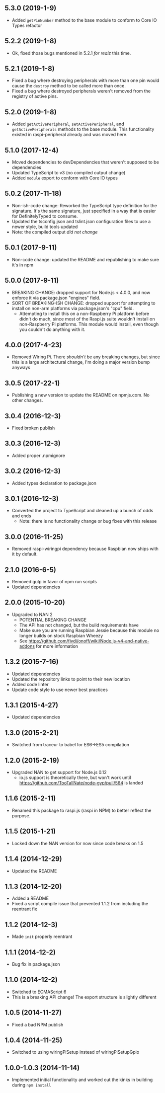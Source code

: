 ## 5.3.0 (2019-1-9)

- Added `getPinNumber` method to the base module to conform to Core IO Types refactor

## 5.2.2 (2019-1-8)

- Ok, fixed those bugs mentioned in 5.2.1 _for realz_ this time.

## 5.2.1 (2019-1-8)

- Fixed a bug where destroying peripherals with more than one pin would cause the `destroy` method to be called more than once.
- Fixed a bug where destroyed peripherals weren't removed from the registry of active pins.

## 5.2.0 (2019-1-8)

- Added `getActivePeripheral`, `setActivePeripheral`, and `getActivePeripherals` methods to the base module. This functionality existed in raspi-peripheral already and was moved here.

## 5.1.0 (2017-12-4)

- Moved dependencies to devDependencies that weren't supposed to be dependencies
- Updated TypeScript to v3 (no compiled output change)
- Added `module` export to conform with Core IO types

## 5.0.2 (2017-11-18)

- Non-ish-code change: Reworked the TypeScript type definition for the signature. It's the same signature, just specified in a way that is easier for DefinitelyTyped to consume.
- Updated the tsconfig.json and tslint.json configuration files to use a newer style, build tools updated
- Note: the compiled output _did not change_

## 5.0.1 (2017-9-11)

- Non-code change: updated the README and republishing to make sure it's in npm

## 5.0.0 (2017-9-11)

- BREAKING CHANGE: dropped support for Node.js < 4.0.0, and now enforce it via package.json "engines" field.
- SORT OF BREAKING-ISH CHANGE: dropped support for attempting to install on non-arm platforms via package.json's "cpu" field.
    - Attempting to install this on a non-Raspberry Pi platform before didn't do much, since most of the Raspi.js suite wouldn't install on non-Raspberry Pi platforms. This module would install, even though you couldn't do anything with it.

## 4.0.0 (2017-4-23)

- Removed Wiring Pi. There _shouldn't_ be any breaking changes, but since this is a large architectural change, I'm doing a major version bump anyways

## 3.0.5 (2017-22-1)

- Publishing a new version to update the README on npmjs.com. No other changes.

## 3.0.4 (2016-12-3)

- Fixed broken publish

## 3.0.3 (2016-12-3)

- Added proper .npmignore

## 3.0.2 (2016-12-3)

- Added types declaration to package.json

## 3.0.1 (2016-12-3)

- Converted the project to TypeScript and cleaned up a bunch of odds and ends
  - Note: there is no functionality change or bug fixes with this release

## 3.0.0 (2016-11-25)

- Removed raspi-wiringpi dependency because Raspbian now ships with it by default.

## 2.1.0 (2016-6-5)

- Removed gulp in favor of npm run scripts
- Updated dependencies

## 2.0.0 (2015-10-20)

- Upgraded to NAN 2
  - POTENTIAL BREAKING CHANGE
  - The API has not changed, but the build requirements have
  - Make sure you are running Raspbian Jessie because this module no longer builds on stock Raspbian Wheezy
  - See https://github.com/fivdi/onoff/wiki/Node.js-v4-and-native-addons for more information

## 1.3.2 (2015-7-16)

- Updated dependencies
- Updated the repository links to point to their new location
- Added code linter
- Update code style to use newer best practices

## 1.3.1 (2015-4-27)

- Updated dependencies

## 1.3.0 (2015-2-21)

- Switched from traceur to babel for ES6->ES5 compilation

## 1.2.0 (2015-2-19)

- Upgraded NAN to get support for Node.js 0.12
  - io.js support is theoretically there, but won't work until https://github.com/TooTallNate/node-gyp/pull/564 is landed

## 1.1.6 (2015-2-11)

- Renamed this package to raspi.js (raspi in NPM) to better reflect the purpose.

## 1.1.5 (2015-1-21)

- Locked down the NAN version for now since code breaks on 1.5

## 1.1.4 (2014-12-29)

- Updated the README

## 1.1.3 (2014-12-20)

- Added a README
- Fixed a script compile issue that prevented 1.1.2 from including the reentrant fix

## 1.1.2 (2014-12-3)

- Made ```init``` properly reentrant

## 1.1.1 (2014-12-2)

- Bug fix in package.json

## 1.1.0 (2014-12-2)

- Switched to ECMAScript 6
- This is a breaking API change! The export structure is slightly different

## 1.0.5 (2014-11-27)

- Fixed a bad NPM publish

## 1.0.4 (2014-11-25)

- Switched to using wiringPiSetup instead of wiringPiSetupGpio

## 1.0.0-1.0.3 (2014-11-14)

- Implemented initial functionality and worked out the kinks in building during ```npm install```
